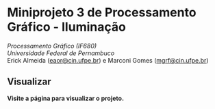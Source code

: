 # Miniprojeto 3 de Processamento Gráfico - Iluminação
*Processamento Gráfico (IF680)*  
*Universidade Federal de Pernambuco*  
Erick Almeida (<eaor@cin.ufpe.br>) e Marconi Gomes (<mgrf@cin.ufpe.br>)

## Visualizar

**Visite a página para visualizar o projeto.**
